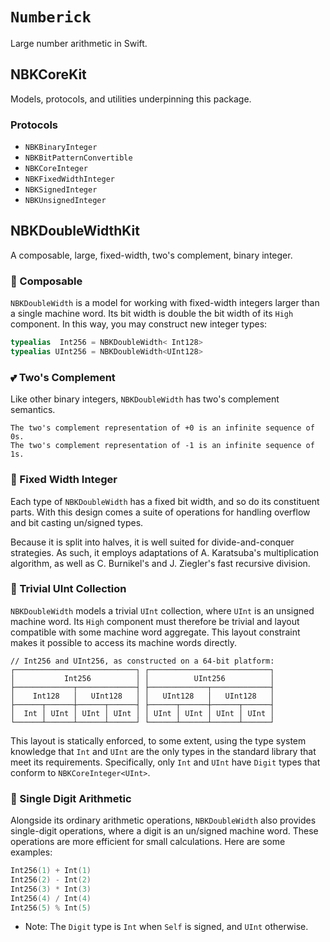 # ``Numberick``

Large number arithmetic in Swift.

## NBKCoreKit

Models, protocols, and utilities underpinning this package.

### Protocols

- ``NBKBinaryInteger``
- ``NBKBitPatternConvertible``
- ``NBKCoreInteger``
- ``NBKFixedWidthInteger``
- ``NBKSignedInteger``
- ``NBKUnsignedInteger``

## NBKDoubleWidthKit

A composable, large, fixed-width, two's complement, binary integer.

### 🧩 Composable

``NBKDoubleWidth`` is a model for working with fixed-width integers larger
than a single machine word. Its bit width is double the bit width of its `High`
component. In this way, you may construct new integer types:

```swift
typealias  Int256 = NBKDoubleWidth< Int128>
typealias UInt256 = NBKDoubleWidth<UInt128>
```

### 💕 Two's Complement

Like other binary integers, ``NBKDoubleWidth`` has two's complement semantics. 

```
The two's complement representation of +0 is an infinite sequence of 0s.
The two's complement representation of -1 is an infinite sequence of 1s.
```

### 🏰 Fixed Width Integer

Each type of ``NBKDoubleWidth`` has a fixed bit width, and so do its
constituent parts. With this design comes a suite of operations for handling 
overflow and bit casting un/signed types.

Because it is split into halves, it is well suited for divide-and-conquer
strategies. As such, it employs adaptations of A. Karatsuba's multiplication 
algorithm, as well as C. Burnikel's and J. Ziegler's fast recursive division.

### 📖 Trivial UInt Collection

``NBKDoubleWidth`` models a trivial `UInt` collection, where `UInt` is an
unsigned machine word. Its `High` component must therefore be trivial and 
layout compatible with some machine word aggregate. This layout constraint
makes it possible to access its machine words directly.

```
// Int256 and UInt256, as constructed on a 64-bit platform:
┌───────────────────────────┐ ┌───────────────────────────┐
│           Int256          │ │          UInt256          │
├─────────────┬─────────────┤ ├─────────────┬─────────────┤
│    Int128   │   UInt128   │ │   UInt128   │   UInt128   │
├──────┬──────┼──────┬──────┤ ├──────┬──────┼──────┬──────┤
│  Int │ UInt │ UInt │ UInt │ │ UInt │ UInt │ UInt │ UInt │
└──────┴──────┴──────┴──────┘ └──────┴──────┴──────┴──────┘
```

This layout is statically enforced, to some extent, using the type system
knowledge that `Int` and `UInt` are the only types in the standard library
that meet its requirements. Specifically, only `Int` and `UInt` have `Digit`
types that conform to `NBKCoreInteger<UInt>`.

### 🚀 Single Digit Arithmetic

Alongside its ordinary arithmetic operations, ``NBKDoubleWidth`` also provides
single-digit operations, where a digit is an un/signed machine word. These
operations are more efficient for small calculations. Here are some examples:

```swift
Int256(1) + Int(1)
Int256(2) - Int(2)
Int256(3) * Int(3)
Int256(4) / Int(4)
Int256(5) % Int(5)
```

- Note: The `Digit` type is `Int` when `Self` is signed, and `UInt` otherwise.
